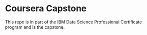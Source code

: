 # Coursera Capstone

This repo is in part of the IBM Data Science Professional Certificate program and is the capstone.
